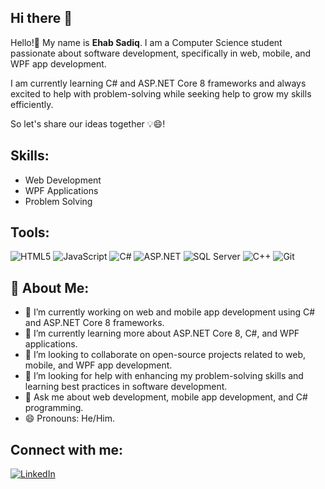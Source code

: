 ## Hi there 👋
<!--**HoBaaMa/HoBaaMa** is a ✨ _special_ ✨ repository because its `README.md` (this file) appears on your GitHub profile.-->
<!--![Banner](path/to/your/banner/image.png)-->

Hello!👋 My name is <b>Ehab Sadiq</b>. I am a Computer Science student passionate about software development, specifically in web, mobile, and WPF app development.

I am currently learning C# and ASP.NET Core 8 frameworks and always excited to help with problem-solving while seeking help to grow my skills efficiently.

So let's share our ideas together 💡😄!

## Skills:
- Web Development
- WPF Applications
- Problem Solving

## Tools:
![HTML5](https://img.shields.io/badge/HTML5-E34F26?style=for-the-badge&logo=html5&logoColor=white)
![JavaScript](https://img.shields.io/badge/JavaScript-F7DF1E?style=for-the-badge&logo=javascript&logoColor=black)
![C#](https://img.shields.io/badge/C%23-239120?style=for-the-badge&logo=c-sharp&logoColor=white)
![ASP.NET](https://img.shields.io/badge/ASP.NET-512BD4?style=for-the-badge&logo=dotnet&logoColor=white)
![SQL Server](https://img.shields.io/badge/SQL%20Server-CC2927?style=for-the-badge&logo=microsoft-sql-server&logoColor=white)
![C++](https://img.shields.io/badge/C++-00599C?style=for-the-badge&logo=c%2b%2b&logoColor=white)
![Git](https://img.shields.io/badge/Git-F05032?style=for-the-badge&logo=git&logoColor=white)


## 🌟 About Me:

- 🔭 I’m currently working on web and mobile app development using C# and ASP.NET Core 8 frameworks.
- 🌱 I’m currently learning more about ASP.NET Core 8, C#, and WPF applications.
- 👯 I’m looking to collaborate on open-source projects related to web, mobile, and WPF app development.
- 🤔 I’m looking for help with enhancing my problem-solving skills and learning best practices in software development.
- 💬 Ask me about web development, mobile app development, and C# programming.
- 😄 Pronouns: He/Him.

## Connect with me:
[![LinkedIn](https://img.shields.io/badge/LinkedIn-0A66C2?style=for-the-badge&logo=linkedin&logoColor=white)](https://www.linkedin.com/in/ehab-sadiq/)
